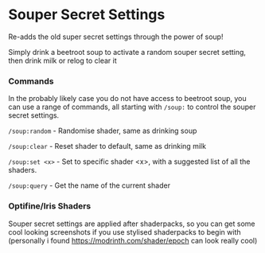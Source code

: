 # Souper Secret Settings
Re-adds the old super secret settings through the power of soup!

Simply drink a beetroot soup to activate a random souper secret setting, then drink milk or relog to clear it

### Commands
In the probably likely case you do not have access to beetroot soup, you can use a range of commands, all starting with `/soup:` to control the souper secret settings.

`/soup:random` - Randomise shader, same as drinking soup

`/soup:clear` - Reset shader to default, same as drinking milk

`/soup:set <x>` - Set to specific shader \<x>, with a suggested list of all the shaders.

`/soup:query` - Get the name of the current shader

### Optifine/Iris Shaders
Souper secret settings are applied after shaderpacks, so you can get some cool looking screenshots if you use stylised shaderpacks to begin with (personally i found https://modrinth.com/shader/epoch can look really cool)